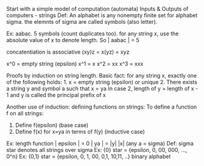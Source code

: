 Start with a simple model of computation (automata)
Inputs & Outputs of computers - strings
Def: An alphabet is any nonempty finite set for alphabet sigma. the elemnts of sigma are called symbols (also letter).


Ex: aabac.  5 symbols (count duplicates too). for any string x, use the absolute value of x to denote length.  So | aabac | = 5  

concatentiation is associative (xy)z = x(yz) = xyz

x^0 = empty string (epsilon)
x^1 = x
x^2 = xx
x^3 = xxx


Proofs by induction on string length.
Basic fact: for any string x, exactly one of the following holds: 
	1. x = empty string (epsilon) or unique 
	2. There exists a string y and symbol a such that x = ya
In case 2, length of y = length of x - 1 and y is called the principal prefix of x


Another use of induction: defining functions on strings: To define a function f on all strings:
1. Define f(epsilon) (base case)
2. Define f(x) for x=ya in terms of f(y) (inductive case)


Ex: length function
| epsilon | = 0
| ya | = |y| |x|   (any a = sigma)
Def: sigma star  denotes all strings over sigma
Ex: {0} star = {epsilon, 0, 00, 000, ..., 0^n}
Ex: {0,1} star = {epsilon, 0, 1, 00, 0,1, 10,11, ..} binary alphabet 